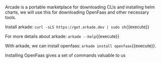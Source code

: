 Arcade is a portable marketplace for downloading CLIs and installing helm charts, we will use this for downloading OpenFaas and other necessary tools.

Install arkade: `curl -sLS https://get.arkade.dev | sudo sh`{{execute}}

For more details about arkade: `arkade --help`{{execute}}

With arkade, we can install openfaas: `arkade install openfaas`{{execute}}. 

Installing OpenFaas gives a set of commands valuable to us


